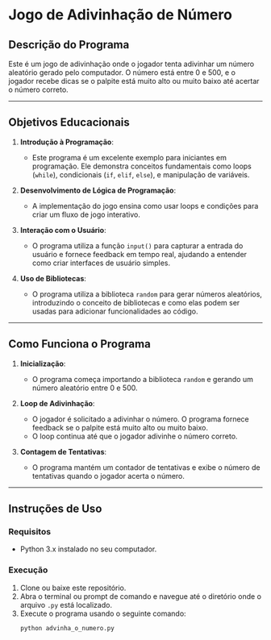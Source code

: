 # Jogo de Adivinhação de Número

## Descrição do Programa

Este é um jogo de adivinhação onde o jogador tenta adivinhar um número aleatório gerado pelo computador. O número está entre 0 e 500, e o jogador recebe dicas se o palpite está muito alto ou muito baixo até acertar o número correto.

---

## Objetivos Educacionais

1. **Introdução à Programação**:
   - Este programa é um excelente exemplo para iniciantes em programação. Ele demonstra conceitos fundamentais como loops (`while`), condicionais (`if`, `elif`, `else`), e manipulação de variáveis.

2. **Desenvolvimento de Lógica de Programação**:
   - A implementação do jogo ensina como usar loops e condições para criar um fluxo de jogo interativo.

3. **Interação com o Usuário**:
   - O programa utiliza a função `input()` para capturar a entrada do usuário e fornece feedback em tempo real, ajudando a entender como criar interfaces de usuário simples.

4. **Uso de Bibliotecas**:
   - O programa utiliza a biblioteca `random` para gerar números aleatórios, introduzindo o conceito de bibliotecas e como elas podem ser usadas para adicionar funcionalidades ao código.

---

## Como Funciona o Programa

1. **Inicialização**:
   - O programa começa importando a biblioteca `random` e gerando um número aleatório entre 0 e 500.

2. **Loop de Adivinhação**:
   - O jogador é solicitado a adivinhar o número. O programa fornece feedback se o palpite está muito alto ou muito baixo.
   - O loop continua até que o jogador adivinhe o número correto.

3. **Contagem de Tentativas**:
   - O programa mantém um contador de tentativas e exibe o número de tentativas quando o jogador acerta o número.

---

## Instruções de Uso

### Requisitos
- Python 3.x instalado no seu computador.

### Execução
1. Clone ou baixe este repositório.
2. Abra o terminal ou prompt de comando e navegue até o diretório onde o arquivo `.py` está localizado.
3. Execute o programa usando o seguinte comando:
   ```bash
   python advinha_o_numero.py
